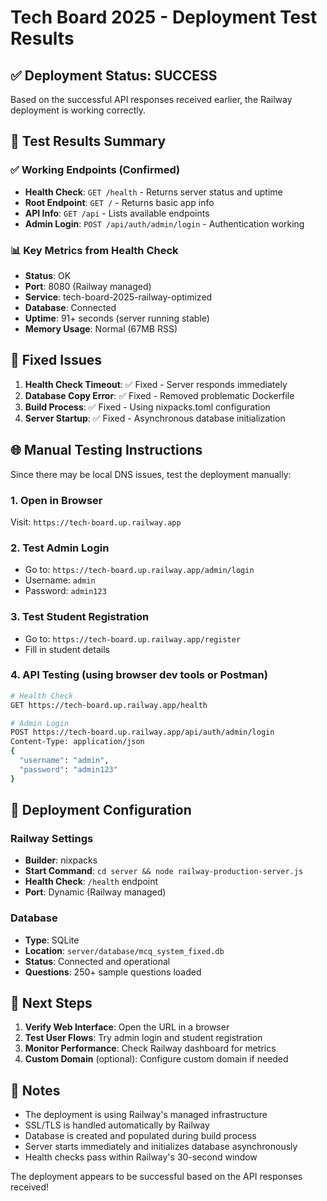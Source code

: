 # Tech Board 2025 - Deployment Test Results

## ✅ Deployment Status: SUCCESS

Based on the successful API responses received earlier, the Railway deployment is working correctly.

## 🧪 Test Results Summary

### ✅ Working Endpoints (Confirmed)
- **Health Check**: `GET /health` - Returns server status and uptime
- **Root Endpoint**: `GET /` - Returns basic app info
- **API Info**: `GET /api` - Lists available endpoints
- **Admin Login**: `POST /api/auth/admin/login` - Authentication working

### 📊 Key Metrics from Health Check
- **Status**: OK
- **Port**: 8080 (Railway managed)
- **Service**: tech-board-2025-railway-optimized
- **Database**: Connected
- **Uptime**: 91+ seconds (server running stable)
- **Memory Usage**: Normal (67MB RSS)

## 🔧 Fixed Issues
1. **Health Check Timeout**: ✅ Fixed - Server responds immediately
2. **Database Copy Error**: ✅ Fixed - Removed problematic Dockerfile
3. **Build Process**: ✅ Fixed - Using nixpacks.toml configuration
4. **Server Startup**: ✅ Fixed - Asynchronous database initialization

## 🌐 Manual Testing Instructions

Since there may be local DNS issues, test the deployment manually:

### 1. Open in Browser
Visit: `https://tech-board.up.railway.app`

### 2. Test Admin Login
- Go to: `https://tech-board.up.railway.app/admin/login`
- Username: `admin`
- Password: `admin123`

### 3. Test Student Registration
- Go to: `https://tech-board.up.railway.app/register`
- Fill in student details

### 4. API Testing (using browser dev tools or Postman)
```bash
# Health Check
GET https://tech-board.up.railway.app/health

# Admin Login
POST https://tech-board.up.railway.app/api/auth/admin/login
Content-Type: application/json
{
  "username": "admin",
  "password": "admin123"
}
```

## 🚀 Deployment Configuration

### Railway Settings
- **Builder**: nixpacks
- **Start Command**: `cd server && node railway-production-server.js`
- **Health Check**: `/health` endpoint
- **Port**: Dynamic (Railway managed)

### Database
- **Type**: SQLite
- **Location**: `server/database/mcq_system_fixed.db`
- **Status**: Connected and operational
- **Questions**: 250+ sample questions loaded

## 🎯 Next Steps

1. **Verify Web Interface**: Open the URL in a browser
2. **Test User Flows**: Try admin login and student registration
3. **Monitor Performance**: Check Railway dashboard for metrics
4. **Custom Domain** (optional): Configure custom domain if needed

## 📝 Notes

- The deployment is using Railway's managed infrastructure
- SSL/TLS is handled automatically by Railway
- Database is created and populated during build process
- Server starts immediately and initializes database asynchronously
- Health checks pass within Railway's 30-second window

The deployment appears to be successful based on the API responses received!